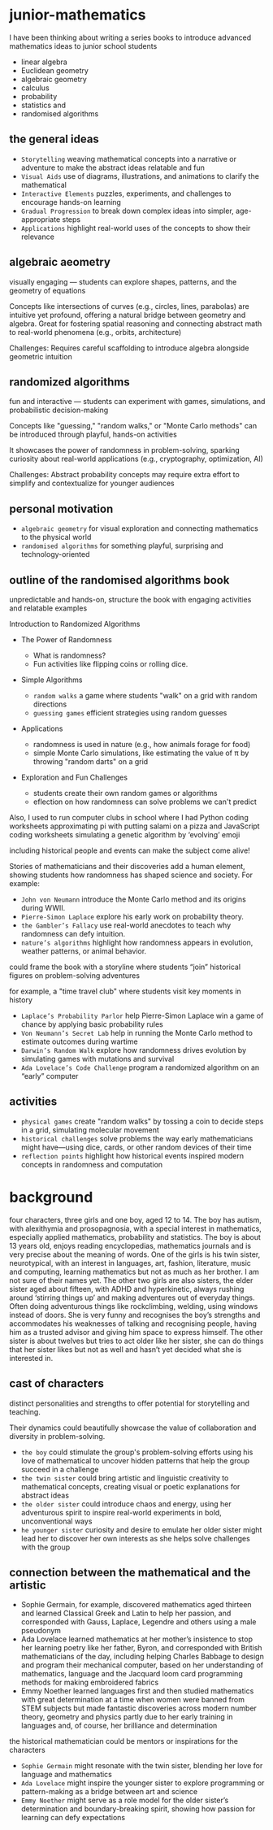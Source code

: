 # junior-mathematics

I have been thinking about writing a series books to introduce advanced mathematics ideas to junior school students

* linear algebra
* Euclidean geometry
* algebraic geometry
* calculus
* probability
* statistics and
* randomised algorithms

## the general ideas

* `Storytelling` weaving mathematical concepts into a narrative or adventure to make the abstract ideas relatable and fun
* `Visual Aids` use of diagrams, illustrations, and animations to clarify the mathematical
* `Interactive Elements` puzzles, experiments, and challenges to encourage hands-on learning
* `Gradual Progression` to break down complex ideas into simpler, age-appropriate steps
* `Applications` highlight real-world uses of the concepts to show their relevance

## algebraic aeometry
visually engaging — students can explore shapes, patterns, and the geometry of equations

Concepts like intersections of curves (e.g., circles, lines, parabolas) are intuitive yet profound, offering a natural bridge between geometry and algebra.
Great for fostering spatial reasoning and connecting abstract math to real-world phenomena (e.g., orbits, architecture)

Challenges: Requires careful scaffolding to introduce algebra alongside geometric intuition

## randomized algorithms
fun and interactive — students can experiment with games, simulations, and probabilistic decision-making

Concepts like "guessing," "random walks," or "Monte Carlo methods" can be introduced through playful, hands-on activities

It showcases the power of randomness in problem-solving, sparking curiosity about real-world applications (e.g., cryptography, optimization, AI)

Challenges: Abstract probability concepts may require extra effort to simplify and contextualize for younger audiences

## personal motivation
* `algebraic geometry` for visual exploration and connecting mathematics to the physical world
* `randomised algorithms` for something playful, surprising and technology-oriented


## outline of the randomised algorithms book

unpredictable and hands-on, structure the book with engaging activities and relatable examples 

Introduction to Randomized Algorithms

* The Power of Randomness
  * What is randomness?
  * Fun activities like flipping coins or rolling dice.

* Simple Algorithms
  * `random walks` a game where students "walk" on a grid with random directions
  * `guessing games` efficient strategies using random guesses

* Applications
  * randomness is used in nature (e.g., how animals forage for food)
  * simple Monte Carlo simulations, like estimating the value of π by throwing "random darts" on a grid

* Exploration and Fun Challenges
  * students create their own random games or algorithms
  * eflection on how randomness can solve problems we can't predict

Also, I used to run computer clubs in school where I had Python coding worksheets approximating pi with putting salami on a pizza and JavaScript coding worksheets simulating a genetic algorithm by ‘evolving’ emoji

including historical people and events can make the subject come alive! 

Stories of mathematicians and their discoveries add a human element, showing students how randomness has shaped science and society. For example:

* `John von Neumann` introduce the Monte Carlo method and its origins during WWII.
* `Pierre-Simon Laplace` explore his early work on probability theory.
* `the Gambler’s Fallacy` use real-world anecdotes to teach why randomness can defy intuition.
* `nature’s algorithms` highlight how randomness appears in evolution, weather patterns, or animal behavior.

could frame the book with a storyline where students “join” historical figures on problem-solving adventures

for example, a "time travel club" where students visit key moments in history

* `Laplace’s Probability Parlor` help Pierre-Simon Laplace win a game of chance by applying basic probability rules
* `Von Neumann’s Secret Lab` help in running the Monte Carlo method to estimate outcomes during wartime
* `Darwin’s Random Walk` explore how randomness drives evolution by simulating games with mutations and survival
* `Ada Lovelace’s Code Challenge` program a randomized algorithm on an “early” computer

## activities

* `physical games` create "random walks" by tossing a coin to decide steps in a grid, simulating molecular movement
* `historical challenges` solve problems the way early mathematicians might have—using dice, cards, or other random devices of their time
* `reflection points` highlight how historical events inspired modern concepts in randomness and computation

# background

four characters, three girls and one boy, aged 12 to 14. The boy has autism, with alexithymia and prosopagnosia, with a special interest in mathematics, especially applied mathematics, probability and statistics. The boy is about 13 years old, enjoys reading encyclopedias, mathematics journals and is very precise about the meaning of words. One of the girls is his twin sister, neurotypical, with an interest in languages, art, fashion, literature, music and computing, learning mathematics but not as much as her brother. I am not sure of their names yet. The other two girls are also sisters, the elder sister aged about fifteen, with ADHD and hyperkinetic, always rushing around ‘stirring things up’ and making adventures out of everyday things. Often doing adventurous things like rockclimbing, welding, using windows instead of doors. She is very funny and recognises the boy’s strengths and accommodates his weaknesses of talking and recognising people, having him as a trusted advisor and giving him space to express himself. The other sister is about twelves but tries to act older like her sister, she can do things that her sister likes but not as well and hasn’t yet decided what she is interested in.

## cast of characters

distinct personalities and strengths to offer potential for storytelling and teaching. 

Their dynamics could beautifully showcase the value of collaboration and diversity in problem-solving.

* `the boy` could stimulate the group's problem-solving efforts using his love of mathematical to uncover hidden patterns that help the group succeed in a challenge
* `the twin sister` could bring artistic and linguistic creativity to mathematical concepts, creating visual or poetic explanations for abstract ideas
* `the older sister` could introduce chaos and energy, using her adventurous spirit to inspire real-world experiments in bold, unconventional ways
* `he younger sister` curiosity and desire to emulate her older sister might lead her to discover her own interests as she helps solve challenges with the group

## connection between the mathematical and the artistic

* Sophie Germain, for example, discovered mathematics aged thirteen and learned Classical Greek and Latin to help her passion, and corresponded with Gauss, Laplace, Legendre and others using a male pseudonym
* Ada Lovelace learned mathematics at her mother’s insistence to stop her learning poetry like her father, Byron, and corresponded with British mathematicians of the day, including helping Charles Babbage to design and program their mechanical computer, based on her understanding of mathematics, language and the Jacquard loom card programming methods for making embroidered fabrics
* Emmy Noether learned languages first and then studied mathematics with great determination at a time when women were banned from STEM subjects but made fantastic discoveries across modern number theory, geometry and physics partly due to her early training in languages and, of course, her brilliance and determination


the historical mathematician could be mentors or inspirations for the characters

* `Sophie Germain` might resonate with the twin sister, blending her love for language and mathematics
* `Ada Lovelace` might inspire the younger sister to explore programming or pattern-making as a bridge between art and science
* `Emmy Noether` might serve as a role model for the older sister’s determination and boundary-breaking spirit, showing how passion for learning can defy expectations


